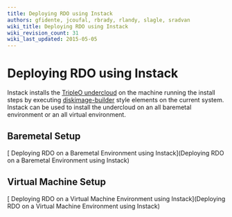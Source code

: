 ```yaml
---
title: Deploying RDO using Instack
authors: gfidente, jcoufal, rbrady, rlandy, slagle, sradvan
wiki_title: Deploying RDO using Instack
wiki_revision_count: 31
wiki_last_updated: 2015-05-05
---
```


# Deploying RDO using Instack

Instack installs the [ TripleO undercloud](http://docs.openstack.org/developer/tripleo-incubator/devtest_undercloud.html) on the machine running the install steps by executing [ diskimage-builder](https://github.com/openstack/diskimage-builder) style elements on the current system. Instack can be used to install the undercloud on an all baremetal environment or an all virtual environment.

## Baremetal Setup

[ Deploying RDO on a Baremetal Environment using Instack](Deploying RDO on a Baremetal Environment using Instack)

## Virtual Machine Setup

[ Deploying RDO on a Virtual Machine Environment using Instack](Deploying RDO on a Virtual Machine Environment using Instack)
